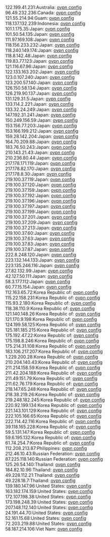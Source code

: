 122.199.41.231:Australia: [ovpn config](vpn/122_199_41_231.ovpn)  
96.49.232.236:Canada: [ovpn config](vpn/96_49_232_236.ovpn)  
121.55.214.94:Guam: [ovpn config](vpn/121_55_214_94.ovpn)  
118.137.132.239:Indonesia: [ovpn config](vpn/118_137_132_239.ovpn)  
101.1.175.35:Japan: [ovpn config](vpn/101_1_175_35.ovpn)  
101.50.54.135:Japan: [ovpn config](vpn/101_50_54_135.ovpn)  
111.97.169.108:Japan: [ovpn config](vpn/111_97_169_108.ovpn)  
118.156.233.232:Japan: [ovpn config](vpn/118_156_233_232.ovpn)  
118.240.149.174:Japan: [ovpn config](vpn/118_240_149_174.ovpn)  
118.8.142.48:Japan: [ovpn config](vpn/118_8_142_48.ovpn)  
119.83.77.123:Japan: [ovpn config](vpn/119_83_77_123.ovpn)  
121.116.67.96:Japan: [ovpn config](vpn/121_116_67_96.ovpn)  
122.133.163.202:Japan: [ovpn config](vpn/122_133_163_202.ovpn)  
123.0.107.240:Japan: [ovpn config](vpn/123_0_107_240.ovpn)  
123.200.57.140:Japan: [ovpn config](vpn/123_200_57_140.ovpn)  
126.150.58.134:Japan: [ovpn config](vpn/126_150_58_134.ovpn)  
126.219.90.137:Japan: [ovpn config](vpn/126_219_90_137.ovpn)  
131.129.31.5:Japan: [ovpn config](vpn/131_129_31_5.ovpn)  
133.114.2.221:Japan: [ovpn config](vpn/133_114_2_221.ovpn)  
133.32.24.249:Japan: [ovpn config](vpn/133_32_24_249.ovpn)  
147.192.31.241:Japan: [ovpn config](vpn/147_192_31_241.ovpn)  
150.249.156.59:Japan: [ovpn config](vpn/150_249_156_59.ovpn)  
153.156.77.203:Japan: [ovpn config](vpn/153_156_77_203.ovpn)  
153.166.199.212:Japan: [ovpn config](vpn/153_166_199_212.ovpn)  
159.28.142.204:Japan: [ovpn config](vpn/159_28_142_204.ovpn)  
164.70.209.88:Japan: [ovpn config](vpn/164_70_209_88.ovpn)  
183.76.50.243:Japan: [ovpn config](vpn/183_76_50_243.ovpn)  
210.143.21.43:Japan: [ovpn config](vpn/210_143_21_43.ovpn)  
210.236.80.44:Japan: [ovpn config](vpn/210_236_80_44.ovpn)  
217.178.171.119:Japan: [ovpn config](vpn/217_178_171_119.ovpn)  
217.178.82.170:Japan: [ovpn config](vpn/217_178_82_170.ovpn)  
217.178.8.30:Japan: [ovpn config](vpn/217_178_8_30.ovpn)  
219.100.37.119:Japan: [ovpn config](vpn/219_100_37_119.ovpn)  
219.100.37.120:Japan: [ovpn config](vpn/219_100_37_120.ovpn)  
219.100.37.159:Japan: [ovpn config](vpn/219_100_37_159.ovpn)  
219.100.37.192:Japan: [ovpn config](vpn/219_100_37_192.ovpn)  
219.100.37.196:Japan: [ovpn config](vpn/219_100_37_196.ovpn)  
219.100.37.197:Japan: [ovpn config](vpn/219_100_37_197.ovpn)  
219.100.37.199:Japan: [ovpn config](vpn/219_100_37_199.ovpn)  
219.100.37.201:Japan: [ovpn config](vpn/219_100_37_201.ovpn)  
219.100.37.209:Japan: [ovpn config](vpn/219_100_37_209.ovpn)  
219.100.37.213:Japan: [ovpn config](vpn/219_100_37_213.ovpn)  
219.100.37.60:Japan: [ovpn config](vpn/219_100_37_60.ovpn)  
219.100.37.63:Japan: [ovpn config](vpn/219_100_37_63.ovpn)  
219.100.37.83:Japan: [ovpn config](vpn/219_100_37_83.ovpn)  
219.100.37.87:Japan: [ovpn config](vpn/219_100_37_87.ovpn)  
222.8.248.120:Japan: [ovpn config](vpn/222_8_248_120.ovpn)  
223.132.144.133:Japan: [ovpn config](vpn/223_132_144_133.ovpn)  
223.135.246.116:Japan: [ovpn config](vpn/223_135_246_116.ovpn)  
27.82.132.99:Japan: [ovpn config](vpn/27_82_132_99.ovpn)  
42.127.50.111:Japan: [ovpn config](vpn/42_127_50_111.ovpn)  
58.3.177.112:Japan: [ovpn config](vpn/58_3_177_112.ovpn)  
60.77.15.154:Japan: [ovpn config](vpn/60_77_15_154.ovpn)  
112.163.65.72:Korea Republic of: [ovpn config](vpn/112_163_65_72.ovpn)  
115.22.158.231:Korea Republic of: [ovpn config](vpn/115_22_158_231.ovpn)  
115.93.2.180:Korea Republic of: [ovpn config](vpn/115_93_2_180.ovpn)  
118.38.110.9:Korea Republic of: [ovpn config](vpn/118_38_110_9.ovpn)  
121.140.148.26:Korea Republic of: [ovpn config](vpn/121_140_148_26.ovpn)  
121.170.9.198:Korea Republic of: [ovpn config](vpn/121_170_9_198.ovpn)  
124.199.58.125:Korea Republic of: [ovpn config](vpn/124_199_58_125.ovpn)  
125.181.185.215:Korea Republic of: [ovpn config](vpn/125_181_185_215.ovpn)  
175.192.47.22:Korea Republic of: [ovpn config](vpn/175_192_47_22.ovpn)  
175.198.8.246:Korea Republic of: [ovpn config](vpn/175_198_8_246.ovpn)  
175.214.31.108:Korea Republic of: [ovpn config](vpn/175_214_31_108.ovpn)  
183.106.217.207:Korea Republic of: [ovpn config](vpn/183_106_217_207.ovpn)  
1.229.200.28:Korea Republic of: [ovpn config](vpn/1_229_200_28.ovpn)  
210.204.140.43:Korea Republic of: [ovpn config](vpn/210_204_140_43.ovpn)  
211.214.158.59:Korea Republic of: [ovpn config](vpn/211_214_158_59.ovpn)  
211.42.204.188:Korea Republic of: [ovpn config](vpn/211_42_204_188.ovpn)  
211.49.151.79:Korea Republic of: [ovpn config](vpn/211_49_151_79.ovpn)  
211.62.76.179:Korea Republic of: [ovpn config](vpn/211_62_76_179.ovpn)  
218.147.65.248:Korea Republic of: [ovpn config](vpn/218_147_65_248.ovpn)  
218.38.219.26:Korea Republic of: [ovpn config](vpn/218_38_219_26.ovpn)  
219.248.182.245:Korea Republic of: [ovpn config](vpn/219_248_182_245.ovpn)  
220.92.199.134:Korea Republic of: [ovpn config](vpn/220_92_199_134.ovpn)  
221.143.101.129:Korea Republic of: [ovpn config](vpn/221_143_101_129.ovpn)  
222.105.166.65:Korea Republic of: [ovpn config](vpn/222_105_166_65.ovpn)  
222.114.42.116:Korea Republic of: [ovpn config](vpn/222_114_42_116.ovpn)  
39.118.165.228:Korea Republic of: [ovpn config](vpn/39_118_165_228.ovpn)  
59.5.131.147:Korea Republic of: [ovpn config](vpn/59_5_131_147.ovpn)  
59.6.195.132:Korea Republic of: [ovpn config](vpn/59_6_195_132.ovpn)  
61.74.254.7:Korea Republic of: [ovpn config](vpn/61_74_254_7.ovpn)  
112.208.213.87:Philippines: [ovpn config](vpn/112_208_213_87.ovpn)  
212.46.10.43:Russian Federation: [ovpn config](vpn/212_46_10_43.ovpn)  
87.225.118.140:Russian Federation: [ovpn config](vpn/87_225_118_140.ovpn)  
125.26.54.140:Thailand: [ovpn config](vpn/125_26_54_140.ovpn)  
184.82.10.96:Thailand: [ovpn config](vpn/184_82_10_96.ovpn)  
49.228.112.21:Thailand: [ovpn config](vpn/49_228_112_21.ovpn)  
49.228.18.7:Thailand: [ovpn config](vpn/49_228_18_7.ovpn)  
139.180.147.96:United States: [ovpn config](vpn/139_180_147_96.ovpn)  
163.182.174.159:United States: [ovpn config](vpn/163_182_174_159.ovpn)  
172.107.198.38:United States: [ovpn config](vpn/172_107_198_38.ovpn)  
173.198.248.39:United States: [ovpn config](vpn/173_198_248_39.ovpn)  
207.148.112.140:United States: [ovpn config](vpn/207_148_112_140.ovpn)  
24.191.44.70:United States: [ovpn config](vpn/24_191_44_70.ovpn)  
52.161.15.68:United States: [ovpn config](vpn/52_161_15_68.ovpn)  
72.203.219.88:United States: [ovpn config](vpn/72_203_219_88.ovpn)  
58.187.214.106:Viet Nam: [ovpn config](vpn/58_187_214_106.ovpn)  
